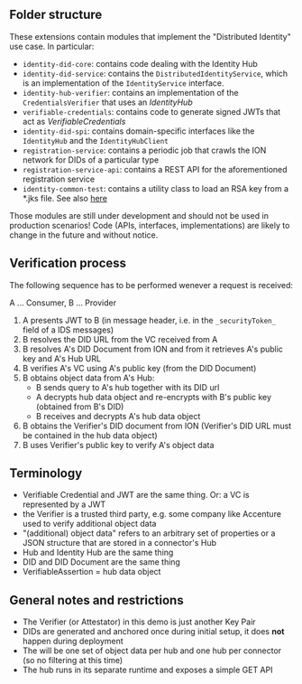 ## Folder structure

These extensions contain modules that implement the "Distributed Identity" use case. In particular:

- `identity-did-core`: contains code dealing with the Identity Hub
- `identity-did-service`: contains the `DistributedIdentityService`, which is an implementation of the `IdentityService`
  interface.
- `identity-hub-verifier`: contains an implementation of the `CredentialsVerifier` that uses an _IdentityHub_
- `verifiable-credentials`: contains code to generate signed JWTs that act as _VerifiableCredentials_
- `identity-did-spi`: contains domain-specific interfaces like the `IdentityHub` and the `IdentityHubClient`
- `registration-service`: contains a periodic job that crawls the ION network for DIDs of a particular type
- `registration-service-api`: contains a REST API for the aforementioned registration service
- `identity-common-test`: contains a utility class to load an RSA key from a *.jks file. See
  also [here](identity-common-test/src/testFixtures/resources/readme-keystore.txt)

Those modules are still under development and should not be used in production scenarios! Code (APIs, interfaces,
implementations) are likely to change in the future and without notice.

## Verification process

The following sequence has to be performed wenever a request is received:

A ... Consumer, B ... Provider

1. A presents JWT to B (in message header, i.e. in the `_securityToken_` field of a IDS messages)
1. B resolves the DID URL from the VC received from A
1. B resolves A's DID Document from ION and from it retrieves A's public key and A's Hub URL
1. B verifies A's VC using A's public key (from the DID Document)
1. B obtains object data from A's Hub:
    - B sends query to A's hub together with its DID url
    - A decrypts hub data object and re-encrypts with B's public key (obtained from B's DID)
    - B receives and decrypts A's hub data object
1. B obtains the Verifier's DID document from ION (Verifier's DID URL must be contained in the hub data object)
1. B uses Verifier's public key to verify A's object data

## Terminology

- Verifiable Credential and JWT are the same thing. Or: a VC is represented by a JWT
- the Verifier is a trusted third party, e.g. some company like Accenture used to verify additional object data
- "(additional) object data" refers to an arbitrary set of properties or a JSON structure that are stored in a
  connector's Hub
- Hub and Identity Hub are the same thing
- DID and DID Document are the same thing
- VerifiableAssertion = hub data object

## General notes and restrictions

- The Verifier (or Attestator) in this demo is just another Key Pair
- DIDs are generated and anchored once during initial setup, it does **not** happen during deployment
- The will be one set of object data per hub and one hub per connector (so no filtering at this time)
- The hub runs in its separate runtime and exposes a simple GET API
